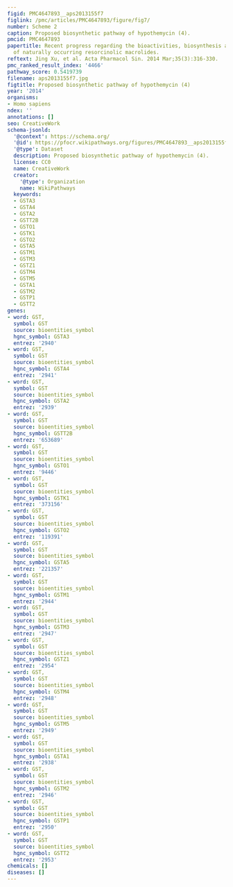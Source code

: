 ```yaml
---
figid: PMC4647893__aps2013155f7
figlink: /pmc/articles/PMC4647893/figure/fig7/
number: Scheme 2
caption: Proposed biosynthetic pathway of hypothemycin (4).
pmcid: PMC4647893
papertitle: Recent progress regarding the bioactivities, biosynthesis and synthesis
  of naturally occurring resorcinolic macrolides.
reftext: Jing Xu, et al. Acta Pharmacol Sin. 2014 Mar;35(3):316-330.
pmc_ranked_result_index: '4466'
pathway_score: 0.5419739
filename: aps2013155f7.jpg
figtitle: Proposed biosynthetic pathway of hypothemycin (4)
year: '2014'
organisms:
- Homo sapiens
ndex: ''
annotations: []
seo: CreativeWork
schema-jsonld:
  '@context': https://schema.org/
  '@id': https://pfocr.wikipathways.org/figures/PMC4647893__aps2013155f7.html
  '@type': Dataset
  description: Proposed biosynthetic pathway of hypothemycin (4).
  license: CC0
  name: CreativeWork
  creator:
    '@type': Organization
    name: WikiPathways
  keywords:
  - GSTA3
  - GSTA4
  - GSTA2
  - GSTT2B
  - GSTO1
  - GSTK1
  - GSTO2
  - GSTA5
  - GSTM1
  - GSTM3
  - GSTZ1
  - GSTM4
  - GSTM5
  - GSTA1
  - GSTM2
  - GSTP1
  - GSTT2
genes:
- word: GST,
  symbol: GST
  source: bioentities_symbol
  hgnc_symbol: GSTA3
  entrez: '2940'
- word: GST,
  symbol: GST
  source: bioentities_symbol
  hgnc_symbol: GSTA4
  entrez: '2941'
- word: GST,
  symbol: GST
  source: bioentities_symbol
  hgnc_symbol: GSTA2
  entrez: '2939'
- word: GST,
  symbol: GST
  source: bioentities_symbol
  hgnc_symbol: GSTT2B
  entrez: '653689'
- word: GST,
  symbol: GST
  source: bioentities_symbol
  hgnc_symbol: GSTO1
  entrez: '9446'
- word: GST,
  symbol: GST
  source: bioentities_symbol
  hgnc_symbol: GSTK1
  entrez: '373156'
- word: GST,
  symbol: GST
  source: bioentities_symbol
  hgnc_symbol: GSTO2
  entrez: '119391'
- word: GST,
  symbol: GST
  source: bioentities_symbol
  hgnc_symbol: GSTA5
  entrez: '221357'
- word: GST,
  symbol: GST
  source: bioentities_symbol
  hgnc_symbol: GSTM1
  entrez: '2944'
- word: GST,
  symbol: GST
  source: bioentities_symbol
  hgnc_symbol: GSTM3
  entrez: '2947'
- word: GST,
  symbol: GST
  source: bioentities_symbol
  hgnc_symbol: GSTZ1
  entrez: '2954'
- word: GST,
  symbol: GST
  source: bioentities_symbol
  hgnc_symbol: GSTM4
  entrez: '2948'
- word: GST,
  symbol: GST
  source: bioentities_symbol
  hgnc_symbol: GSTM5
  entrez: '2949'
- word: GST,
  symbol: GST
  source: bioentities_symbol
  hgnc_symbol: GSTA1
  entrez: '2938'
- word: GST,
  symbol: GST
  source: bioentities_symbol
  hgnc_symbol: GSTM2
  entrez: '2946'
- word: GST,
  symbol: GST
  source: bioentities_symbol
  hgnc_symbol: GSTP1
  entrez: '2950'
- word: GST,
  symbol: GST
  source: bioentities_symbol
  hgnc_symbol: GSTT2
  entrez: '2953'
chemicals: []
diseases: []
---
```

